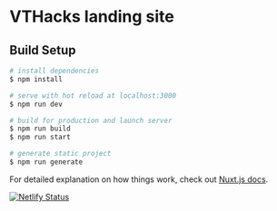 # VTHacks landing site

## Build Setup

```bash
# install dependencies
$ npm install

# serve with hot reload at localhost:3000
$ npm run dev

# build for production and launch server
$ npm run build
$ npm run start

# generate static project
$ npm run generate
```

For detailed explanation on how things work, check out [Nuxt.js docs](https://nuxtjs.org).

[![Netlify Status](https://api.netlify.com/api/v1/badges/fe411e08-ef55-4696-98ae-a10d75f36f37/deploy-status)](https://app.netlify.com/sites/vt-hacks-www/deploys)